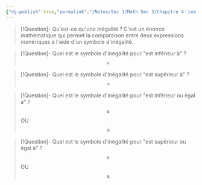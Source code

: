 ```yaml
---
{"dg-publish":true,"permalink":"/Notes/Sec 3/Math Sec 3/Chapitre 4：Les Inéquations/Section 4.1：Les symboles d’inéquation/B) Les symboles d'inéquation/"}
---
```



>[!Question]- Qu'est-ce qu'une inégalité ?
>C'est un énoncé mathématique qui permet la comparaison entre deux expressions numériques à l'aide d'un symbole d'inégalité.

>[!Question]- Quel est le symbole d'inégalité pour "est inférieur à" ?
>$$<$$

>[!Question]- Quel est le symbole d'inégalité pour "est supérieur à" ?
>$$>$$

>[!Question]- Quel est le symbole d'inégalité pour "est inférieur ou égal à" ?
>$$\le$$
>OU
>$$\leqslant$$

>[!Question]- Quel est le symbole d'inégalité pour "est supérieur ou égal à" ?
>$$\ge$$
>OU
>$$\geqslant$$

